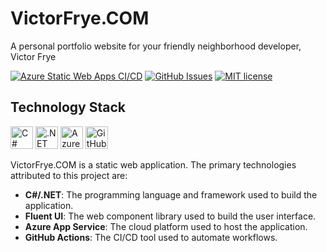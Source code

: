 # VictorFrye.COM

A personal portfolio website for your friendly neighborhood developer, Victor Frye

[![Azure Static Web Apps CI/CD](https://github.com/victorfrye/dotcom/actions/workflows/azure-swa.yml/badge.svg)](https://github.com/victorfrye/dotcom/actions/workflows/azure-swa.yml)
[![GitHub Issues](https://img.shields.io/github/issues/victorfrye/dotcom)](https://github.com/victorfrye/dotcom/issues)
[![MIT license](https://img.shields.io/badge/License-MIT-blue.svg)](/LICENSE)

## Technology Stack

<p align="left">
    <a href="https://dotnet.microsoft.com/en-us/languages/csharp" target="_blank" rel="noreferrer noopener" style="text-decoration: none;">
        <img src="https://raw.githubusercontent.com/victorfrye/victorfrye/main/images/csharp.svg" width="36" height="36" alt="C#" />
    </a>
    <a href="https://dotnet.microsoft.com/en-us/" target="_blank" rel="noreferrer noopener" style="text-decoration: none;">
        <img src="https://raw.githubusercontent.com/victorfrye/victorfrye/main/images/dotnet.svg" width="36" height="36" alt=".NET" />
    </a>
    <a href="https://azure.microsoft.com/en-us/" target="_blank" rel="noreferrer noopener" style="text-decoration: none;">
        <img src="https://raw.githubusercontent.com/victorfrye/victorfrye/main/images/azure.svg" width="36" height="36" alt="Azure" />
    </a>
    <a href="https://github.com/" target="_blank" rel="noreferrer noopener" style="text-decoration: none;">
        <img src="https://raw.githubusercontent.com/victorfrye/victorfrye/main/images/github.svg" width="36" height="36" alt="GitHub" />
    </a>
</p>

VictorFrye.COM is a static web application. The primary technologies attributed to this project are:

- **C#/.NET**: The programming language and framework used to build the application.
- **Fluent UI**: The web component library used to build the user interface.
- **Azure App Service**: The cloud platform used to host the application.
- **GitHub Actions**: The CI/CD tool used to automate workflows.
